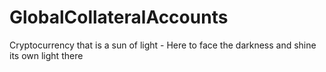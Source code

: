 GlobalCollateralAccounts
========================

Cryptocurrency that is a sun of light - Here to face the darkness and shine its own light there
